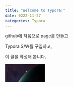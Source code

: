 ```yaml
---
title: "Welcome to Typora!"
date: 0222-11-27
categories: Typora
---
```

github에 처음으로 page를 만들고 

Typora S/W를 구입하고,

이 글을 작성해 봅니다.



<img src="../_images/image-20221127164519119.png" alt="image-20221127164519119" style="zoom:25%;" />



[Typora homepage]: https://typora.io/



